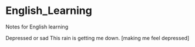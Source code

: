 # English_Learning
Notes for English learning


Depressed or sad
This rain is getting me down. [making me feel depressed]

